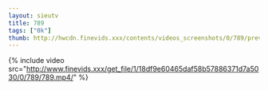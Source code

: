 ```yaml
--- 
layout: sieutv
title: 789
tags: ["0k"]
thumb: http://hwcdn.finevids.xxx/contents/videos_screenshots/0/789/preview.mp4.jpg
---
```

{% include video src="http://www.finevids.xxx/get_file/1/18df9e60465daf58b57886371d7a5030/0/789/789.mp4/" %} 
